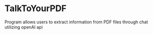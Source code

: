 # TalkToYourPDF

Program allows users to extract information from PDF files through chat utilizing openAI api
